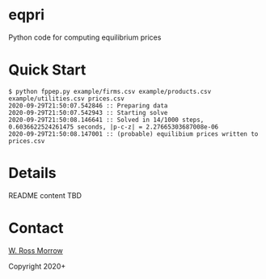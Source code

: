 # eqpri

Python code for computing equilibrium prices

# Quick Start

```
$ python fppep.py example/firms.csv example/products.csv example/utilities.csv prices.csv
2020-09-29T21:50:07.542846 :: Preparing data
2020-09-29T21:50:07.542943 :: Starting solve
2020-09-29T21:50:08.146641 :: Solved in 14/1000 steps, 0.6036622524261475 seconds, |p-c-z| = 2.27665303687008e-06
2020-09-29T21:50:08.147001 :: (probable) equilibium prices written to prices.csv
```

# Details

README content TBD

# Contact

[W. Ross Morrow](morrowwr@gmail.com)

Copyright 2020+
